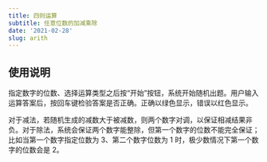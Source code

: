 ```yaml
---
title: 四则运算
subtitle: 任意位数的加减乘除
date: '2021-02-28'
slug: arith
---
```


<script src="/js/learn-arith.js" defer></script>

## 使用说明

指定数字的位数、选择运算类型之后按“开始”按钮，系统开始随机出题。用户输入运算答案后，按回车键检验答案是否正确。正确以绿色显示，错误以红色显示。

对于减法，若随机生成的减数大于被减数，则两个数字对调，以保证相减结果非负。对于除法，系统会保证两个数字能整除，但第一个数字的位数不能完全保证；比如当第一个数字指定位数为 3、第二个数字位数为 1 时，极少数情况下第一个数字的位数会是 2。
